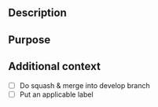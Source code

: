 ## Description
<!--  Please insert your description here -->

## Purpose
<!-- Please provides especially info about the "what" this PR is solving -->

## Additional context
<!-- e.g. is there anything you'd like notice for reviewers -->

- [ ] Do squash & merge into develop branch
- [ ] Put an applicable label

<!--
- Bug fix
- New Feature
- Documentation update
-->
